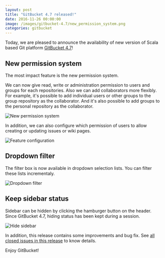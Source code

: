 ```yaml
---
layout: post
title: "GitBucket 4.7 released!"
date: 2016-11-26 00:00:00
image: /images/gitbucket-4.7/new_permission_system.png
categories: gitbucket
---
```


Today, we are pleased to announce the availability of new version of Scala based Git platform [GitBucket 4.7](https://github.com/gitbucket/gitbucket/releases/tag/4.7)!

## New permission system

The most impact feature is the new permission system.

We can now give read, write or administration permission to users and groups for each repositories. Also we can add collaborators more flexibly. For example, it's possible to add individual users or other groups to the group repository as the collaborator. And it's also possible to add groups to the personal repository as the collaborator.

![New permission system]({{site.baseurl}}/images/gitbucket-4.7/new_permission_system.png)

In addition, we can also configure which permission of users to allow creating or updating issues or wiki pages.

![Feature configuration]({{site.baseurl}}/images/gitbucket-4.7/feature_configuration.png)

## Dropdown filter

The filter box is now available in dropdown selection lists. You can filter these lists incrementaly.

![Dropdown filter]({{site.baseurl}}/images/gitbucket-4.7/dropdown_filter.png)

## Keep sidebar status

Sidebar can be hidden by clicking the hamburger button on the header. Since GitBucket 4.7, hiding status has been kept during a session.

![Hide sidebar]({{site.baseurl}}/images/gitbucket-4.7/hide_sidebar.png)

In addition, this release contains some improvements and bug fix. See [all closed issues in this release](https://github.com/gitbucket/gitbucket/issues?q=is%3Aclosed+milestone%3A4.7) to know details.

Enjoy GitBucket!

